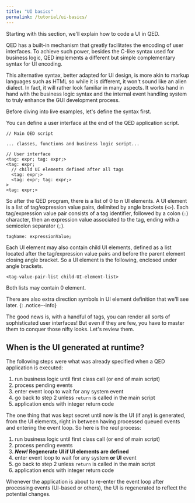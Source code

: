 ```yaml
---
title: "UI basics"
permalink: /tutorial/ui-basics/
---
```


Starting with this section, we'll explain how to code a UI in QED.

QED has a built-in mechanism that greatly facilitates the encoding of user interfaces. To achieve such power, besides the C-like syntax used for business logic, QED implements a different but simple complementary syntax for UI encoding.

This alternative syntax, better adapted for UI design, is more akin to markup languages such as HTML so while it is different, it won't sound like an alien dialect. In fact, it will rather look familiar in many aspects. It works hand in hand with the business logic syntax and the internal event handling system to truly enhance the GUI development process.

Before diving into live examples, let's define the syntax first.

You can define a user interface at the end of the QED application script.

```
// Main QED script

... classes, functions and business logic script...

// User interface
<tag: expr; tag: expr;>
<tag: expr;
  // child UI elements defined after all tags
  <tag: expr;>
  <tag: expr; tag: expr;>
>
<tag: expr;>
```

So after the QED program, there is a list of 0 to n UI elements. A UI element is a list of tag/expression value pairs, delimited by angle brackets (`<>`). Each tag/expression value pair consists of a tag identifier, followed by a colon (`:`) character, then an expression value associated to the tag, ending with a semicolon separator (`;`).

```
tagName: expressionValue;
```
Each UI element may also contain child UI elements, defined as a list located after the tag/expression value pairs and before the parent element closing angle bracket. So a UI element is the following, enclosed under angle brackets.
```
<tag-value-pair-list child-UI-element-list>
```
Both lists may contain 0 element.

There are also extra direction symbols in UI element definition that we'll see later.
{: .notice--info}

The good news is, with a handful of tags, you can render all sorts of sophisticated user interfaces! But even if they are few, you have to master them to conquer those nifty looks. Let's review them.

## When is the UI generated at runtime?

The following steps were what was already specified when a QED application is executed:

1. run business logic until first class call (or end of main script)
2. process pending events
3. enter event loop to wait for any system event
4. go back to step 2 unless `return` is called in the main script
5. application ends with integer return code

The one thing that was kept secret until now is the UI (if any) is generated, from the UI elements, right in between having processed queued events and entering the event loop. So here is the *real* process:

1. run business logic until first class call (or end of main script)
2. process pending events
3. ***New!* Regenerate UI if UI elements are defined**
4. enter event loop to wait for any system **or UI** event
5. go back to step 2 unless `return` is called in the main script
6. application ends with integer return code

Whenever the application is about to re-enter the event loop after processing events (UI-based or others), the UI is regenerated to reflect the potential changes.
